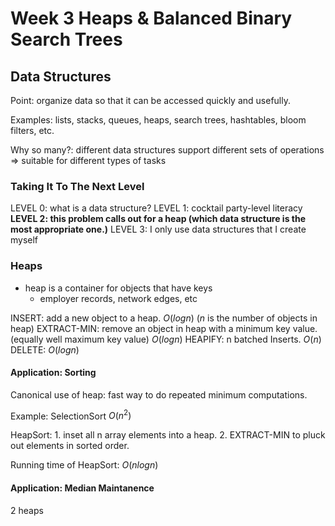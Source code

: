 # Week 3 Heaps & Balanced Binary Search Trees

## Data Structures

Point: organize data so that it can be accessed quickly and usefully.

Examples: lists, stacks, queues, heaps, search trees, hashtables, bloom filters, etc.

Why so many?: different data structures support different sets of operations => suitable for different types of tasks

### Taking It To The Next Level

LEVEL 0: what is a data structure?
LEVEL 1: cocktail party-level literacy
**LEVEL 2: this problem calls out for a heap (which data structure is the most appropriate one.)**
LEVEL 3: I only use data structures that I create myself

### Heaps

- heap is a container for objects that have keys
    - employer records, network edges, etc

INSERT: add a new object to a heap. $O(log n)$ ($n$ is the number of objects in heap)
EXTRACT-MIN: remove an object in heap with a minimum key value. (equally well maximum key value) $O(log n)$
HEAPIFY: n batched Inserts. $O(n)$
DELETE: $O(log n)$

#### Application: Sorting

Canonical use of heap: fast way to do repeated minimum computations.

Example: SelectionSort $O(n^2)$

HeapSort: 1. inset all n array elements into a heap. 2. EXTRACT-MIN to pluck out elements in sorted order.

Running time of HeapSort: $O(n log n)$

#### Application: Median Maintanence

2 heaps
